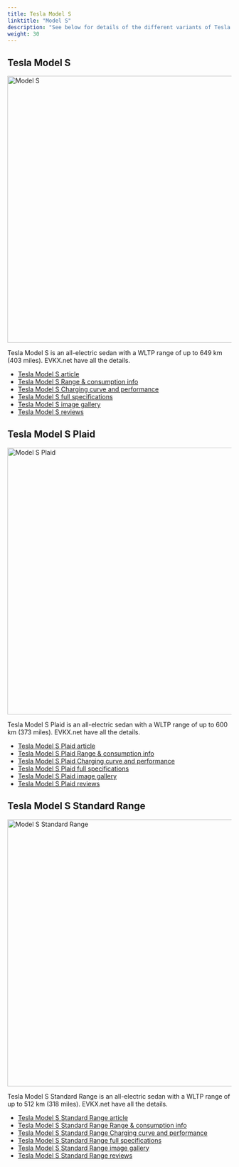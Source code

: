 ```yaml
---
title: Tesla Model S
linktitle: "Model S"
description: "See below for details of the different variants of Tesla Model S"
weight: 30
---
```

## Tesla Model S

<a href="/models/tesla/model_s/model_s/"><img src="https://media.evkx.net/multimedia/models/tesla/model_s/model_s/main_1_st.jpg" width="800" height="600" alt="Model S" ></a>

Tesla Model S is an all-electric sedan with a WLTP range of up to 649 km (403 miles). EVKX.net have all the details. 

- [Tesla Model S article](/models/tesla/model_s/model_s/)
- [Tesla Model S Range & consumption info](/models/tesla/model_s/model_s//rangeandconsumption)
- [Tesla Model S Charging curve and performance](/models/tesla/model_s/model_s//chargingcurve)
- [Tesla Model S full specifications](/models/tesla/model_s/model_s//specifications)
- [Tesla Model S image gallery](/models/tesla/model_s/model_s//gallery)
- [Tesla Model S reviews](/models/tesla/model_s/model_s//reviews)

## Tesla Model S Plaid

<a href="/models/tesla/model_s/model_s_plaid/"><img src="https://media.evkx.net/multimedia/models/tesla/model_s/model_s_plaid/main_1_st.jpg" width="800" height="600" alt="Model S Plaid" ></a>

Tesla Model S Plaid is an all-electric sedan with a WLTP range of up to 600 km (373 miles). EVKX.net have all the details. 

- [Tesla Model S Plaid article](/models/tesla/model_s/model_s_plaid/)
- [Tesla Model S Plaid Range & consumption info](/models/tesla/model_s/model_s_plaid//rangeandconsumption)
- [Tesla Model S Plaid Charging curve and performance](/models/tesla/model_s/model_s_plaid//chargingcurve)
- [Tesla Model S Plaid full specifications](/models/tesla/model_s/model_s_plaid//specifications)
- [Tesla Model S Plaid image gallery](/models/tesla/model_s/model_s_plaid//gallery)
- [Tesla Model S Plaid reviews](/models/tesla/model_s/model_s_plaid//reviews)

## Tesla Model S Standard Range

<a href="/models/tesla/model_s/model_s_standard_range/"><img src="https://media.evkx.net/multimedia/models/tesla/model_s/model_s_standard_range/main_1_st.jpg" width="800" height="600" alt="Model S Standard Range" ></a>

Tesla Model S Standard Range is an all-electric sedan with a WLTP range of up to 512 km (318 miles). EVKX.net have all the details. 

- [Tesla Model S Standard Range article](/models/tesla/model_s/model_s_standard_range/)
- [Tesla Model S Standard Range Range & consumption info](/models/tesla/model_s/model_s_standard_range//rangeandconsumption)
- [Tesla Model S Standard Range Charging curve and performance](/models/tesla/model_s/model_s_standard_range//chargingcurve)
- [Tesla Model S Standard Range full specifications](/models/tesla/model_s/model_s_standard_range//specifications)
- [Tesla Model S Standard Range image gallery](/models/tesla/model_s/model_s_standard_range//gallery)
- [Tesla Model S Standard Range reviews](/models/tesla/model_s/model_s_standard_range//reviews)

